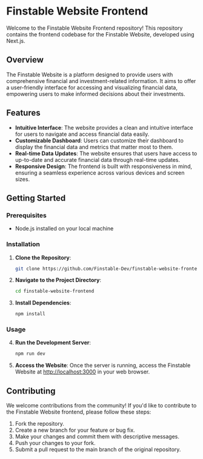 # Finstable Website Frontend

Welcome to the Finstable Website Frontend repository! This repository contains the frontend codebase for the Finstable Website, developed using Next.js.

## Overview

The Finstable Website is a platform designed to provide users with comprehensive financial and investment-related information. It aims to offer a user-friendly interface for accessing and visualizing financial data, empowering users to make informed decisions about their investments.

## Features

- **Intuitive Interface**: The website provides a clean and intuitive interface for users to navigate and access financial data easily.
- **Customizable Dashboard**: Users can customize their dashboard to display the financial data and metrics that matter most to them.
- **Real-time Data Updates**: The website ensures that users have access to up-to-date and accurate financial data through real-time updates.
- **Responsive Design**: The frontend is built with responsiveness in mind, ensuring a seamless experience across various devices and screen sizes.

## Getting Started

### Prerequisites

- Node.js installed on your local machine

### Installation

1. **Clone the Repository**: 

   ```bash
   git clone https://github.com/Finstable-Dev/finstable-website-frontend.git
   ```
   
2. **Navigate to the Project Directory**:

   ```bash
   cd finstable-website-frontend
   ```
4. **Install Dependencies**:
   
   ```bash
   npm install
   ```
   
### Usage

4. **Run the Development Server**:
   
   ```bash
   npm run dev
   ```

5. **Access the Website**:
   Once the server is running, access the Finstable Website at [http://localhost:3000](http://localhost:3000) in your web browser.

## Contributing

We welcome contributions from the community! If you'd like to contribute to the Finstable Website frontend, please follow these steps:

1. Fork the repository.
2. Create a new branch for your feature or bug fix.
3. Make your changes and commit them with descriptive messages.
4. Push your changes to your fork.
5. Submit a pull request to the main branch of the original repository.
